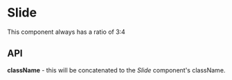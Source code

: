 # Slide

This component always has a ratio of 3:4

## API

**className** - this will be concatenated to the *Slide* component's className.